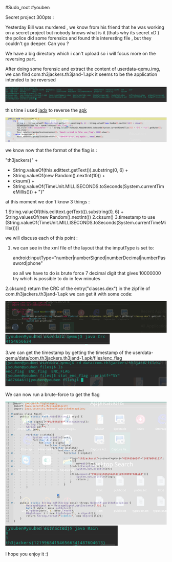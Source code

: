 #Sudo_root
#youben

Secret project 300pts :

Yesterday Bill was murdered , we know from his friend that he
was working on a secret project but nobody knows what is it (thats why its secret xD )
the police did some forensics and found this interesting file , but they couldn't go deeper.
Can you ?

We have a big directory which i can't upload so i will focus more on the reversing part.

After doing some forensic and extract the content of userdata-qemu.img, we can find com.th3jackers.th3jand-1.apk
it seems to be the application intended to be reversed

<img src="https://github.com/youben11/MCTF-2017/blob/master/terminal_ls.png" />

this time i used [jadx](https://github.com/skylot/jadx) to reverse the [apk](https://github.com/youben11/MCTF-2017/blob/master/com.th3jackers.th3jand-1.apk)

<img src="https://github.com/youben11/MCTF-2017/blob/master/code_onClick.png"/>

we know now that the format of the flag is :

"th3jackers{" +
+ String.valueOf(this.edittext.getText()).substring(0, 6) +
+ String.valueOf(new Random().nextInt(10)) +
+ cksum() +
+ String.valueOf(TimeUnit.MILLISECONDS.toSeconds(System.currentTimeMillis())) + "}"

at this moment we don't know 3 things :

1.String.valueOf(this.edittext.getText()).substring(0, 6) + String.valuesOf(new Random().nextInt())
2.cksum()
3.timestamp to use (String.valueOf(TimeUnit.MILLISECONDS.toSeconds(System.currentTimeMillis())))

we will discuss each of this point :

1. we can see in the xml file of the layout that the imputType is set to:

   android:inputType="number|numberSigned|numberDecimal|numberPassword|phone"
   
   so all we have to do is brute force 7 decimal digit that gives 10000000 try which is possible to do in few minutes
   
2.cksum() return the CRC of the entry("classes.dex") in the zipfile of com.th3jackers.th3jand-1.apk
  we can get it with some code:
  
  <img src="https://github.com/youben11/MCTF-2017/blob/master/code_crc.png"/>
  
  <img src="https://github.com/youben11/MCTF-2017/blob/master/terminal_crc.png"/>
  
3.we can get the timestamp by getting the timestamp of the userdata-qemu/data/com.th3jackers.th3jand-1.apk/files/enc_flag
  <img src="https://github.com/youben11/MCTF-2017/blob/master/terminal_timestamp.png"/>
  
  We can now run a brute-force to get the flag
  
  <img src="https://github.com/youben11/MCTF-2017/blob/master/code_bf.png"/>
  
  <img src="https://github.com/youben11/MCTF-2017/blob/master/terminal_bf.png"/>
  
  I hope you enjoy it :)
  
